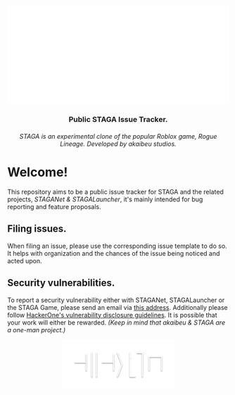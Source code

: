 <div align="center">
<img src="/.github/logo.png">

### Public STAGA Issue Tracker.
###### STAGA is an experimental clone of the popular Roblox game, Rogue Lineage. Developed by akaibeu studios.

</div>

# Welcome!
This repository aims to be a public issue tracker for STAGA and the related projects, *STAGANet & STAGALauncher*, it's mainly intended for bug reporting and feature proposals.

## Filing issues.
When filing an issue, please use the corresponding issue template to do so. It helps with organization and the chances of the issue being noticed and acted upon.

## Security vulnerabilities.
To report a security vulnerability either with STAGANet, STAGALauncher or the STAGA Game, please send an email via [this address](mailto:namesofthemisled@gmail.com). Additionally please follow [HackerOne's vulnerability disclosure guidelines](https://www.hackerone.com/terms/disclosure-guidelines). It is possible that your work will either be rewarded. *(Keep in mind that akaibeu & STAGA are a one-man project.)*

<div align="center">
    <img width="256px" src="/.github/akaibeu.png">
</div>
